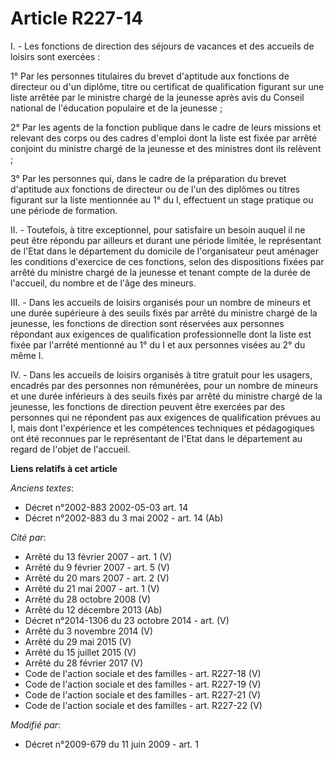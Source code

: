 # Article R227-14

I. - Les fonctions de direction des séjours de vacances et des accueils de loisirs sont exercées :

1° Par les personnes titulaires du brevet d'aptitude aux fonctions de directeur ou d'un diplôme, titre ou certificat de
qualification figurant sur une liste arrêtée par le ministre chargé de la jeunesse après avis du Conseil national de
l'éducation populaire et de la jeunesse ;

2° Par les agents de la fonction publique dans le cadre de leurs missions et relevant des corps ou des cadres d'emploi dont
la liste est fixée par arrêté conjoint du ministre chargé de la jeunesse et des ministres dont ils relèvent ;

3° Par les personnes qui, dans le cadre de la préparation du brevet d'aptitude aux fonctions de directeur ou de l'un des
diplômes ou titres figurant sur la liste mentionnée au 1° du I, effectuent un stage pratique ou une période de formation.

II. - Toutefois, à titre exceptionnel, pour satisfaire un besoin auquel il ne peut être répondu par ailleurs et durant une
période limitée, le représentant de l'Etat dans le département du domicile de l'organisateur peut aménager les conditions
d'exercice de ces fonctions, selon des dispositions fixées par arrêté du ministre chargé de la jeunesse et tenant compte de
la durée de l'accueil, du nombre et de l'âge des mineurs.

III. - Dans les accueils de loisirs organisés pour un nombre de mineurs et une durée supérieure à des seuils fixés par arrêté
du ministre chargé de la jeunesse, les fonctions de direction sont réservées aux personnes répondant aux exigences de
qualification professionnelle dont la liste est fixée par l'arrêté mentionné au 1° du I et aux personnes visées au 2° du même
I.

IV. - Dans les accueils de loisirs organisés à titre gratuit pour les usagers, encadrés par des personnes non rémunérées,
pour un nombre de mineurs et une durée inférieurs à des seuils fixés par arrêté du ministre chargé de la jeunesse, les
fonctions de direction peuvent être exercées par des personnes qui ne répondent pas aux exigences de qualification prévues au
I, mais dont l'expérience et les compétences techniques et pédagogiques ont été reconnues par le représentant de l'Etat dans
le département au regard de l'objet de l'accueil.

**Liens relatifs à cet article**

_Anciens textes_:

  - Décret n°2002-883 2002-05-03 art. 14
  - Décret n°2002-883 du 3 mai 2002 - art. 14 (Ab)

_Cité par_:

  - Arrêté du 13 février 2007 - art. 1 (V)
  - Arrêté du 9 février 2007 - art. 5 (V)
  - Arrêté du 20 mars 2007 - art. 2 (V)
  - Arrêté du 21 mai 2007 - art. 1 (V)
  - Arrêté du 28 octobre 2008 (V)
  - Arrêté du 12 décembre 2013 (Ab)
  - Décret n°2014-1306 du 23 octobre 2014 - art. (V)
  - Arrêté du 3 novembre 2014 (V)
  - Arrêté du 29 mai 2015 (V)
  - Arrêté du 15 juillet 2015 (V)
  - Arrêté du 28 février 2017 (V)
  - Code de l'action sociale et des familles - art. R227-18 (V)
  - Code de l'action sociale et des familles - art. R227-19 (V)
  - Code de l'action sociale et des familles - art. R227-21 (V)
  - Code de l'action sociale et des familles - art. R227-22 (V)

_Modifié par_:

  - Décret n°2009-679 du 11 juin 2009 - art. 1

